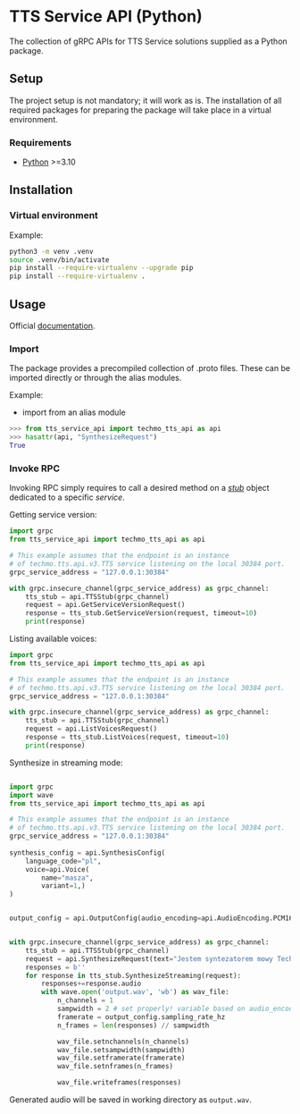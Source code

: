 # TTS Service API (Python)

The collection of gRPC APIs for TTS Service solutions supplied as a Python package.

## Setup

The project setup is not mandatory; it will work as is. The installation of all required packages for preparing the package will take place in a virtual environment.

### Requirements

- [Python](https://www.python.org/) >=3.10

## Installation

### Virtual environment

Example:

```sh
python3 -m venv .venv
source .venv/bin/activate
pip install --require-virtualenv --upgrade pip
pip install --require-virtualenv .
```

## Usage

Official [documentation](https://docs.techmo.ai/tts/tts_grpc_api.html).

### Import

The package provides a precompiled collection of .proto files. These can be imported directly or through the alias modules.

Example:

- import from an alias module

```python
>>> from tts_service_api import techmo_tts_api as api
>>> hasattr(api, "SynthesizeRequest")
True
```

### Invoke RPC

Invoking RPC simply requires to call a desired method on a [_stub_](https://grpc.io/docs/what-is-grpc/core-concepts/#using-the-api) object dedicated to a specific _service_.

Getting service version:

```python
import grpc
from tts_service_api import techmo_tts_api as api

# This example assumes that the endpoint is an instance
# of techmo.tts.api.v3.TTS service listening on the local 30384 port.
grpc_service_address = "127.0.0.1:30384"

with grpc.insecure_channel(grpc_service_address) as grpc_channel:
    tts_stub = api.TTSStub(grpc_channel)
    request = api.GetServiceVersionRequest()
    response = tts_stub.GetServiceVersion(request, timeout=10)
    print(response)
```

Listing available voices:

```python
import grpc
from tts_service_api import techmo_tts_api as api

# This example assumes that the endpoint is an instance
# of techmo.tts.api.v3.TTS service listening on the local 30384 port.
grpc_service_address = "127.0.0.1:30384"

with grpc.insecure_channel(grpc_service_address) as grpc_channel:
    tts_stub = api.TTSStub(grpc_channel)
    request = api.ListVoicesRequest()
    response = tts_stub.ListVoices(request, timeout=10)
    print(response)

```

Synthesize in streaming mode:

```python

import grpc
import wave
from tts_service_api import techmo_tts_api as api

# This example assumes that the endpoint is an instance
# of techmo.tts.api.v3.TTS service listening on the local 30384 port.
grpc_service_address = "127.0.0.1:30384"
    
synthesis_config = api.SynthesisConfig(
    language_code="pl",
    voice=api.Voice(
        name="masza",
        variant=1,)
)


output_config = api.OutputConfig(audio_encoding=api.AudioEncoding.PCM16, sampling_rate_hz = 22500, max_frame_size=0)


with grpc.insecure_channel(grpc_service_address) as grpc_channel:
    tts_stub = api.TTSStub(grpc_channel)
    request = api.SynthesizeRequest(text="Jestem syntezatorem mowy Techmo, porozmawiajmy!", synthesis_config=synthesis_config, output_config=output_config)
    responses = b''
    for response in tts_stub.SynthesizeStreaming(request):
        responses+=response.audio
        with wave.open('output.wav', 'wb') as wav_file:
            n_channels = 1
            sampwidth = 2 # set properly! variable based on audio_encoding=api.AudioEncoding.PCM16
            framerate = output_config.sampling_rate_hz
            n_frames = len(responses) // sampwidth

            wav_file.setnchannels(n_channels)
            wav_file.setsampwidth(sampwidth)
            wav_file.setframerate(framerate)
            wav_file.setnframes(n_frames)

            wav_file.writeframes(responses)
```

Generated audio will be saved in working directory as `output.wav`.
